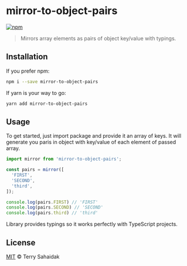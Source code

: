# mirror-to-object-pairs

[![npm](https://img.shields.io/npm/v/mirror-to-object-pairs.svg?style=plastic)](https://npmjs.com/package/mirror-to-object-pairs)

> Mirrors array elements as pairs of object key/value with typings.

## Installation

If you prefer npm:

```bash
npm i --save mirror-to-object-pairs
```

If yarn is your way to go:

```bash
yarn add mirror-to-object-pairs
```

## Usage

To get started, just import package and provide it an array of keys.
It will generate you paris in object with key/value of each element of passed array.

```js
import mirror from 'mirror-to-object-pairs';

const pairs = mirror([
  'FIRST',
  'SECOND',
  'third',
]);

console.log(pairs.FIRST) // 'FIRST'
console.log(pairs.SECOND) // 'SECOND'
console.log(pairs.third) // 'third'
```

Library provides typings so it works perfectly with TypeScript projects.

## License

[MIT](LICENSE) © Terry Sahaidak
